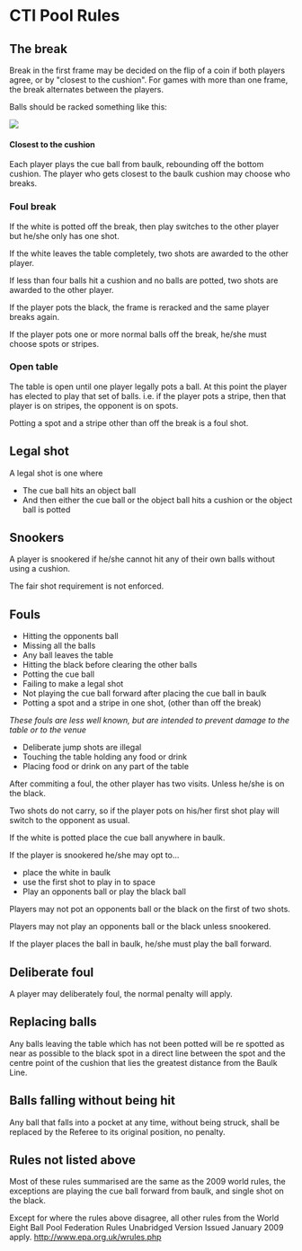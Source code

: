 # CTI Pool Rules

## The break
Break in the first frame may be decided on the flip of a coin if both players agree, or by "closest to the cushion".
For games with more than one frame, the break alternates between the players.

Balls should be racked something like this:

<img src="http://www.wpa-pool.com/images/web/main/eight_ball_rack.gif" />

#### Closest to the cushion

Each player plays the cue ball from baulk, rebounding off the bottom cushion. The player who gets closest to the baulk cushion may choose who breaks.

### Foul break

If the white is potted off the break, then play switches to the other player but he/she only has one shot.

If the white leaves the table completely, two shots are awarded to the other player.

If less than four balls hit a cushion and no balls are potted, two shots are awarded to the other player.

If the player pots the black, the frame is reracked and the same player breaks again.

If the player pots one or more normal balls off the break, he/she must choose spots or stripes.

### Open table

The table is open until one player legally pots a ball.  At this point the player has elected to play that set of balls. i.e. if the player pots a stripe, then that player is on stripes, the opponent is on spots.

Potting a spot and a stripe other than off the break is a foul shot.

## Legal shot
A legal shot is one where
 - The cue ball hits an object ball 
 - And then either the cue ball or the object ball hits a cushion or the object ball is potted

## Snookers
A player is snookered if he/she cannot hit any of their own balls without using a cushion.

The fair shot requirement is not enforced.

## Fouls
 - Hitting the opponents ball
 - Missing all the balls
 - Any ball leaves the table
 - Hitting the black before clearing the other balls
 - Potting the cue ball
 - Failing to make a legal shot
 - Not playing the cue ball forward after placing the cue ball in baulk
 - Potting a spot and a stripe in one shot, (other than off the break)
  
*These fouls are less well known, but are intended to prevent damage to the table or to the venue*
 - Deliberate jump shots are illegal
 - Touching the table holding any food or drink
 - Placing food or drink on any part of the table

After commiting a foul, the other player has two visits.  Unless he/she is on the black.

Two shots do not carry, so if the player pots on his/her first shot play will switch to the opponent as usual.

If the white is potted place the cue ball anywhere in baulk.

If the player is snookered he/she may opt to...
 - place the white in baulk
 - use the first shot to play in to space
 - Play an opponents ball or play the black ball

Players may not pot an opponents ball or the black on the first of two shots.

Players may not play an opponents ball or the black unless snookered.

If the player places the ball in baulk, he/she must play the ball forward.


## Deliberate foul
A player may deliberately foul, the normal penalty will apply.

## Replacing balls

Any balls leaving the table which has not been potted will be re spotted as near as possible to the black spot in a direct line between the spot and the centre point of the cushion that lies the greatest distance from the Baulk Line.

## Balls falling without being hit

Any ball that falls into a pocket at any time, without being struck, shall be replaced by the Referee to its original position, no penalty. 

## Rules not listed above

Most of these rules summarised are the same as the 2009 world rules, the exceptions are playing the cue ball forward from baulk, and single shot on the black.

Except for where the rules above disagree, all other rules from the World Eight Ball Pool Federation Rules Unabridged Version Issued January 2009 apply. http://www.epa.org.uk/wrules.php

